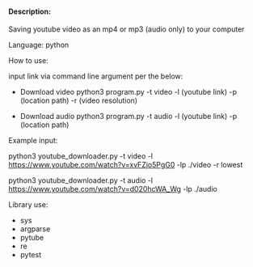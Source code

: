 #### Description:

Saving youtube video as an mp4 or mp3 (audio only) to your computer

Language: python

How to use:

input link via command line argument per the below:

- Download video
    python3 program.py -t video -l (youtube link) -p (location path) -r (video resolution)
    
- Download audio
    python3 program.py -t audio -l (youtube link) -p (location path)
    

Example input:

python3 youtube_downloader.py -t video -l https://www.youtube.com/watch?v=xvFZjo5PgG0 -lp ./video -r lowest

python3 youtube_downloader.py -t audio -l https://www.youtube.com/watch?v=d020hcWA_Wg -lp ./audio

Library use:

- sys
- argparse
- pytube
- re
- pytest
    
